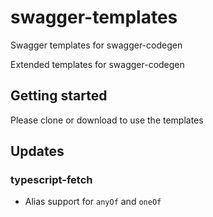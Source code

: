 # swagger-templates

Swagger templates for swagger-codegen

Extended templates for swagger-codegen

## Getting started

Please clone or download to use the templates

## Updates

### typescript-fetch

- Alias support for `anyOf` and `oneOf`
